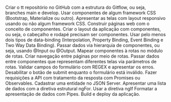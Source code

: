 ﻿Criar o tt repositório no GitHub com a estrutura do Gitflow, ou seja, branches main e develop.
Usar componentes de algum framework CSS (Bootstrap, Materialize ou outro).
Apresentar as telas com layout responsivo usando ou não algum framework CSS.
Construir páginas web com o conceito de componentes. 
Criar o layout da aplicação com componentes, ou seja, o cabeçalho e rodapé precisam ser componentes.
Usar pelo menos dois tipos de data-binding (Interpolation, Property Binding, Event Binding e Two Way Data Binding).
Passar dados via hierarquia de componentes, ou seja, usando @Input ou @Output.
Mapear componentes à rotas no módulo de rotas.
Criar navegação entre páginas por meio de rotas.
Passar dados entre componentes que representam diferentes telas via parâmetros de rotas. 
Validar campos do formulário com REGEX e apresentar os erros.
Desabilitar o botão de submit enquanto o formulário está inválido.
Fazer requisições a API com tratamento da resposta com Promises ou Observables.
Cadastrar uma entidade no JSON Server.
Apresentar uma lista de dados com a diretiva estrutural ngFor.
Usar a diretiva ngIf
Formatar a apresentação de dados com Pipes.
Build e deploy da aplicação.